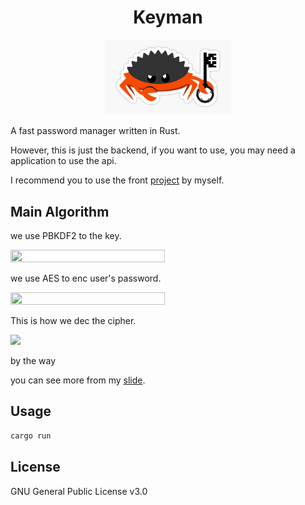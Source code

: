<h1 align="center"> Keyman </h1>
<p align="center">
    <img src="./doc/rust_key.jpg" width=40% height=40%/>
</p>

A fast password manager written in Rust.

However, this is just the backend, if you want to use, you may need a application to use the api.

I recommend you to use the front [project](https://github.com/Jacen-cpu/keyman-front) by myself. 

## Main Algorithm

we use PBKDF2 to the key.<br/>

<img src="https://www.waysoahc.xyz/demo_slides/keyman/assets/gen.jpg" width=70% height=70% />

we use AES to enc user's password.

<img src="https://www.waysoahc.xyz/demo_slides/keyman/assets/enc.jpg" width=70% height=70% />

This is how we dec the cipher.

<img src="https://www.waysoahc.xyz/demo_slides/keyman/assets/dec.jpg" />

by the way

you can see more from my [slide](https://www.waysoahc.xyz/demo_slides/keyman/index.html#/).

## Usage
```rust
cargo run
```

## License

GNU General Public License v3.0